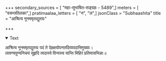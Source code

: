 +++
secondary_sources = [ "महा-सुभाषित-सङ्ग्रहः - 5489",]
meters = [ "वसन्ततिलका",]
pratimaalaa_letters = [ "न", "ल",]
jsonClass = "Subhaashita"
title = "आश्रित्य नूनममृतद्युतयः"

+++

<details open><summary>Text</summary>

आश्रित्य नूनममृतद्युतयः पदं ते देहक्षयोपनतदिव्यपदाभिमुख्याः।  
लावण्यपुण्यनिचयं सुहृदि त्वदास्ये विन्यस्य यान्ति मिहिरं प्रतिमासभिन्नाः॥
</details>
